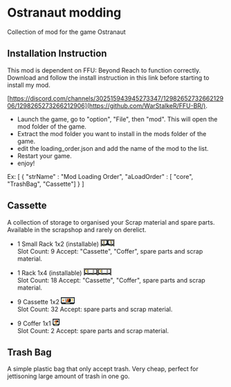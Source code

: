 # Ostranaut modding

Collection of mod for the game Ostranaut



## Installation Instruction

This mod is dependent on FFU: Beyond Reach to function correctly.
Download and follow the install instruction in this link before starting to install my mod.

 [https://discord.com/channels/302515943945273347/1298265273266212906/1298265273266212906](https://github.com/WarStalkeR/FFU-BR/).

- Launch the game, go to "option", "File", then "mod". This will open the mod folder of the game.
- Extract the mod folder you want to install in the mods folder of the game. 
- edit the loading_order.json and add the name of the mod to the list.
- Restart your game.
- enjoy!

Ex:
[
 {
  "strName" : "Mod Loading Order",
  "aLoadOrder" : [
  "core",
  "TrashBag",
  "Cassette"]
 }
]

## Cassette
A collection of storage to organised your Scrap material and spare parts. Available in the scrapshop and rarely on derelict.

- 1 Small Rack 1x2 (installable) ![Small Rack](Cassette/images/ItmCRack02.png)  
    Slot Count: 9  Accept: "Cassette", "Coffer", spare parts and scrap material.
  
- 1 Rack 1x4 (installable) ![Rack](Cassette/images/ItmCRack01.png)  
    Slot Count: 18  Accept: "Cassette", "Coffer", spare parts and scrap material.
  
- 9 Cassette 1x2 ![Cassette](Cassette/images/ItmCassette02.png)  
    Slot Count: 32  Accept: spare parts and scrap material.
  
- 9 Coffer 1x1 ![Coffer](Cassette/images/ItmCBox02.png)  
    Slot Count: 2  Accept: spare parts and scrap material.

## Trash Bag
A simple plastic bag that only accept trash. Very cheap, perfect for jettisoning large amount of trash in one go.

